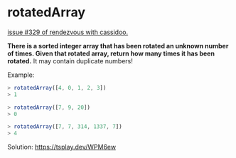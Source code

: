 # rotatedArray

[issue #329 of rendezvous with cassidoo.](https://buttondown.email/cassidoo/archive/the-best-preparation-for-tomorrow-is-doing-your-9764/)

**There is a sorted integer array that has been rotated an unknown number of times.
Given that rotated array, return how many times it has been rotated.**
It may contain duplicate numbers!

Example:

```ts
> rotatedArray([4, 0, 1, 2, 3])
> 1

> rotatedArray([7, 9, 20])
> 0

> rotatedArray([7, 7, 314, 1337, 7])
> 4
```

Solution: https://tsplay.dev/WPM6ew
